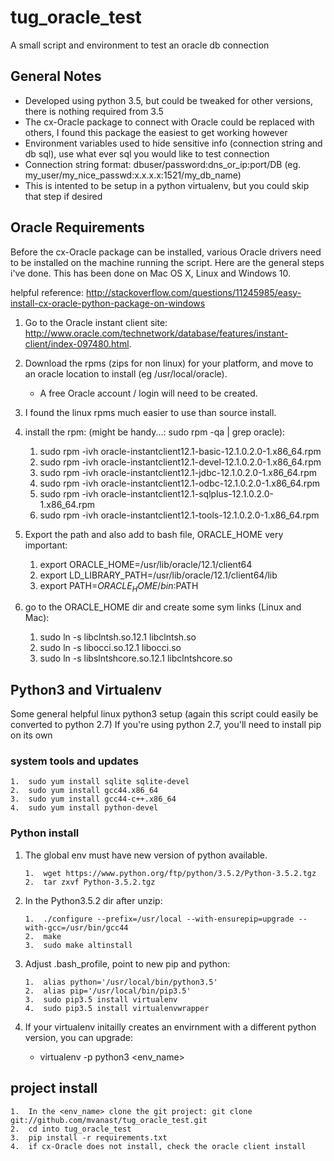 # tug_oracle_test

A small script and environment to test an oracle db connection

## General Notes

*   Developed using python 3.5, but could be tweaked for other versions, there is nothing required from 3.5
*   The cx-Oracle package to connect with Oracle could be replaced with others, I found this package the easiest to get working however
*   Environment variables used to hide sensitive info (connection string and db sql), use what ever sql you would like to test connection
*   Connection string format: dbuser/password:dns_or_ip:port/DB (eg. my_user/my_nice_passwd:x.x.x.x:1521/my_db_name)
*   This is intented to be setup in a python virtualenv, but you could skip that step if desired 

## Oracle Requirements

Before the cx-Oracle package can be installed, various Oracle drivers need to be installed on the machine running the script. Here are the
general steps i've done. This has been done on Mac OS X, Linux and Windows 10.

helpful reference: http://stackoverflow.com/questions/11245985/easy-install-cx-oracle-python-package-on-windows

1.  Go to the Oracle instant client site: http://www.oracle.com/technetwork/database/features/instant-client/index-097480.html.
2.  Download the rpms (zips for non linux) for your platform, and move to an oracle location to install (eg /usr/local/oracle).

	* A free Oracle account / login will need  to be created.

3.  I found the linux rpms much easier to use than source install.

4.  install the rpm: (might be handy...: sudo rpm -qa | grep oracle):

    1.  sudo rpm -ivh oracle-instantclient12.1-basic-12.1.0.2.0-1.x86_64.rpm
    2.  sudo rpm -ivh oracle-instantclient12.1-devel-12.1.0.2.0-1.x86_64.rpm
    3.  sudo rpm -ivh oracle-instantclient12.1-jdbc-12.1.0.2.0-1.x86_64.rpm
    4.  sudo rpm -ivh oracle-instantclient12.1-odbc-12.1.0.2.0-1.x86_64.rpm
    5.  sudo rpm -ivh oracle-instantclient12.1-sqlplus-12.1.0.2.0-1.x86_64.rpm
    6.  sudo rpm -ivh oracle-instantclient12.1-tools-12.1.0.2.0-1.x86_64.rpm 
 
5.  Export the path and also add to bash file, ORACLE_HOME very important:
        
    1.  export ORACLE_HOME=/usr/lib/oracle/12.1/client64
    2.  export LD_LIBRARY_PATH=/usr/lib/oracle/12.1/client64/lib
    3.  export PATH=$ORACLE_HOME/bin:$PATH

6.	go to the ORACLE_HOME dir and create some sym links (Linux and Mac):

	1.	sudo ln -s libclntsh.so.12.1 libclntsh.so
	2.	sudo ln -s libocci.so.12.1 libocci.so
	3.	sudo ln -s libslntshcore.so.12.1 libclntshcore.so

## Python3 and Virtualenv 

Some general helpful linux python3 setup (again this script could easily be converted to python 2.7)
If you're using python 2.7, you'll need to install pip on its own

### system tools and updates

    1.  sudo yum install sqlite sqlite-devel 
    2.  sudo yum install gcc44.x86_64 
    3.  sudo yum install gcc44-c++.x86_64 
    4.  sudo yum install python-devel 

### Python install

1.  The global env must have new version of python available.

        1.  wget https://www.python.org/ftp/python/3.5.2/Python-3.5.2.tgz 
        2.  tar zxvf Python-3.5.2.tgz

2.  In the Python3.5.2 dir after unzip:

        1.  ./configure --prefix=/usr/local --with-ensurepip=upgrade --with-gcc=/usr/bin/gcc44 
        2.  make 
        3.  sudo make altinstall 

3.  Adjust .bash_profile, point to new pip and python:

        1.  alias python='/usr/local/bin/python3.5' 
        2.  alias pip='/usr/local/bin/pip3.5' 
        3.  sudo pip3.5 install virtualenv 
        4.  sudo pip3.5 install virtualenvwrapper 

4.  If your virtualenv initailly creates an envirnment with a different python version, you can upgrade:
    *   virtualenv -p python3 <env_name>

## project install 

    1.  In the <env_name> clone the git project: git clone git://github.com/mvanast/tug_oracle_test.git
    2.  cd into tug_oracle_test
    3.  pip install -r requirements.txt
    4.  if cx-Oracle does not install, check the oracle client install
